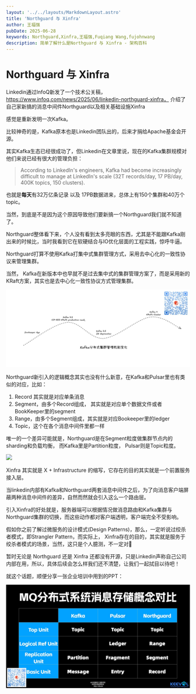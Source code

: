 ```yaml
---
layout: '../../layouts/MarkdownLayout.astro'
title: 'Northguard 与 Xinfra'
author: 王福强
pubDate: 2025-06-28
keywords: Northguard,Xinfra,王福强,Fuqiang Wang,fujohnwang
description: 简单了解什么是Northguard 与 Xinfra - 架构百科
---
```



# Northguard 与 Xinfra


Linkedin通过InfoQ新发了一个技术公关稿，https://www.infoq.com/news/2025/06/linkedin-northguard-xinfra， 介绍了自己家新搞的消息中间件Northguard以及相关基础设施Xinfra

感觉是重新发明一次Kafka。

比较神奇的是，Kafka原本也是Linkedin团队出的，后来才捐给Apache基金会开源。

其实Kafka生态已经很成功了，但Linkedin在文章里说，现在的Kafka集群规模对他们来说已经有很大的管理负担：

> According to LinkedIn's engineers, Kafka had become increasingly difficult to manage at LinkedIn's scale (32T records/day, 17 PB/day, 400K topics, 150 clusters).

也就是**每天**有32万亿条记录 以及 17PB数据进来，总体上有150个集群和40万个topic。

当然，到底是不是因为这个原因导致他们要新搞一个Northguard我们就不知道了。

Northguard整体看下来，个人没有看到太多亮眼的东西，尤其是不能跟Kafka刚出来的时候比，当时我看到它在软硬结合与IO优化层面的工程实践，惊呼牛逼。

Northguard打算不使用Kafka打集中式集群管理方式，采用去中心化的一致性协议来管理集群。

当然， Kafka在新版本中也早就不是过去集中式的集群管理方案了，而是采用新的KRaft方案，其实也是去中心化一致性协议方式管理集群。

![](./images/kafka-cluster-kraft.jpg)


Northguard新引入的逻辑概念其实也没有什么新意，在Kafka和Pulsar里也有类似的对应，比如：

1. Record 其实就是对应单条消息
2. Segment，由多个Record组成， 其实就是对应单个数据文件或者BookKeeper里的segment
3. Range，由多个Segment组成，其实就是对应Bookeeper里的ledger
4. Topic，这个在各个消息中间件里都一样


唯一的一个差异可能就是，Northguard是在Segment粒度做集群节点内的sharding和负载均衡， 而Kafka里是Partition粒度， Pulsar则是Topic粒度。

![](https://imgopt.infoq.com/fit-in/3000x4000/filters:quality(85)/filters:no_upscale()/news/2025/06/linkedin-northguard-xinfra/en/resources/1LinkedIn-Northguard-Segment-Balancing-1750758765365.png)


Xinfra 其实就是 X + Infrastructure 的缩写，它存在的目的其实就是一个前置服务接入层。

当linkedin内部有Kafka和Northguard两套消息中间件之后，为了向消息客户端屏蔽两种消息中间件的差异，自然而然就会引入这么一个路由层。

引入Xinfra的好处就是，服务器端可以根据情况做消息路由和Kafka集群与Northguard集群的切换，而这些动作都对客户端透明，客户端完全不受影响。

假如你之前了解过微服务的设计模式(Design Patterns)，那么，一定听说过绞杀者模式，即Strangler Pattern，而实际上， Xinfra存在的目的，其实就是服务于绞杀者模式的场景，当然，这只是个人臆测，不一定对🤪

暂时无论是 Northguard 还是 Xinfra 还都没有开源，只是Linkedin声称自己公司内部在用，所以，具体后续会怎么样我们还不清楚，让我们一起拭目以待吧！

就这个话题，顺便分享一张企业培训中用到的PPT：

![](./images/kafka-pulsar-northguard.jpg)


